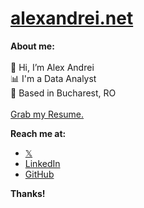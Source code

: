 # [alexandrei.net](https://alexandrei.net)

**About me:**
<br>
<br> 👋  Hi, I’m Alex Andrei
<br> 📊  I'm a Data Analyst
<br> 📌  Based in Bucharest, RO
<br>
<br> [Grab my Resume.](/Assets/Resume_AlexAndrei.pdf)

**Reach me at:**
* [𝕏](https://www.x.com/alexandrei64)
* [LinkedIn](https://www.linkedin.com/in/alexandrei64)
* [GitHub](https://www.github.com/alexandrei64)

**Thanks!**
